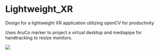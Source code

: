 # Lightweight_XR
Design for a lightweight XR application utilizing openCV for productivity

Uses AruCo marker to project a virtual desktop and mediapipe for handtracking to resize monitors.

![](https://github.com/maxmal1/Lightweight_XR/tree/main/doc/img/hand_capture.gif)
